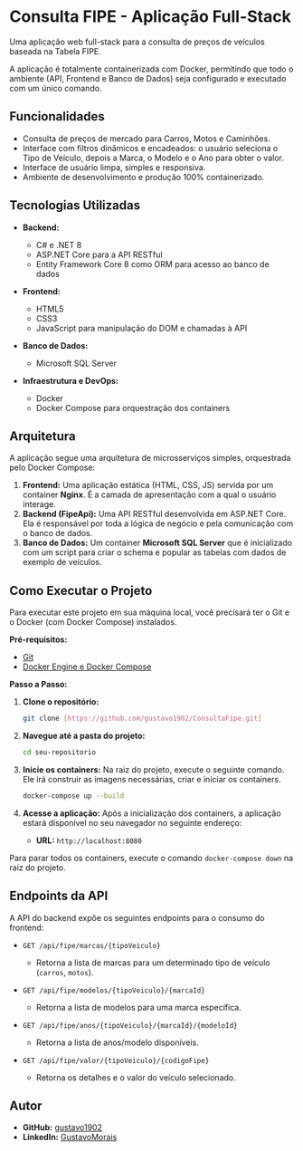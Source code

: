 # Consulta FIPE - Aplicação Full-Stack

Uma aplicação web full-stack para a consulta de preços de veículos baseada na Tabela FIPE. 

A aplicação é totalmente containerizada com Docker, permitindo que todo o ambiente (API, Frontend e Banco de Dados) seja configurado e executado com um único comando.

## Funcionalidades

* Consulta de preços de mercado para Carros, Motos e Caminhões.
* Interface com filtros dinâmicos e encadeados: o usuário seleciona o Tipo de Veículo, depois a Marca, o Modelo e o Ano para obter o valor.
* Interface de usuário limpa, simples e responsiva.
* Ambiente de desenvolvimento e produção 100% containerizado.

## Tecnologias Utilizadas

* **Backend:**
    * C# e .NET 8
    * ASP.NET Core para a API RESTful
    * Entity Framework Core 8 como ORM para acesso ao banco de dados

* **Frontend:**
    * HTML5
    * CSS3
    * JavaScript para manipulação do DOM e chamadas à API

* **Banco de Dados:**
    * Microsoft SQL Server

* **Infraestrutura e DevOps:**
    * Docker
    * Docker Compose para orquestração dos containers

## Arquitetura

A aplicação segue uma arquitetura de microsserviços simples, orquestrada pelo Docker Compose:

1.  **Frontend:** Uma aplicação estática (HTML, CSS, JS) servida por um container **Nginx**. É a camada de apresentação com a qual o usuário interage.
2.  **Backend (FipeApi):** Uma API RESTful desenvolvida em ASP.NET Core. Ela é responsável por toda a lógica de negócio e pela comunicação com o banco de dados.
3.  **Banco de Dados:** Um container **Microsoft SQL Server** que é inicializado com um script para criar o schema e popular as tabelas com dados de exemplo de veículos.

## Como Executar o Projeto

Para executar este projeto em sua máquina local, você precisará ter o Git e o Docker (com Docker Compose) instalados.

**Pré-requisitos:**
* [Git](https://git-scm.com/downloads)
* [Docker Engine e Docker Compose](https://docs.docker.com/engine/install/)

**Passo a Passo:**

1.  **Clone o repositório:**
    ```bash
    git clone [https://github.com/gustavo1902/ConsultaFipe.git]
    ```

2.  **Navegue até a pasta do projeto:**
    ```bash
    cd seu-repositorio
    ```

3.  **Inicie os containers:**
    Na raiz do projeto, execute o seguinte comando. Ele irá construir as imagens necessárias, criar e iniciar os containers.
    ```bash
    docker-compose up --build
    ```

4.  **Acesse a aplicação:**
    Após a inicialização dos containers, a aplicação estará disponível no seu navegador no seguinte endereço:
    * **URL:** `http://localhost:8080`

Para parar todos os containers, execute o comando `docker-compose down` na raiz do projeto.

## Endpoints da API

A API do backend expõe os seguintes endpoints para o consumo do frontend:

* `GET /api/fipe/marcas/{tipoVeiculo}`
    * Retorna a lista de marcas para um determinado tipo de veículo (`carros`, `motos`).

* `GET /api/fipe/modelos/{tipoVeiculo}/{marcaId}`
    * Retorna a lista de modelos para uma marca específica.

* `GET /api/fipe/anos/{tipoVeiculo}/{marcaId}/{modeloId}`
    * Retorna a lista de anos/modelo disponíveis.

* `GET /api/fipe/valor/{tipoVeiculo}/{codigoFipe}`
    * Retorna os detalhes e o valor do veículo selecionado.

## Autor

* **GitHub:** [gustavo1902](https://github.com/gustavo1902)
* **LinkedIn:** [GustavoMorais](https://www.linkedin.com/in/gustavo-morais-costa/)